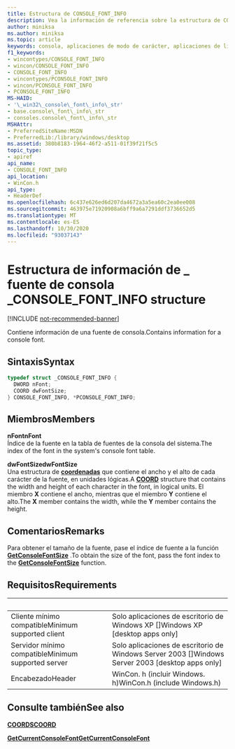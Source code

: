 ```yaml
---
title: Estructura de CONSOLE_FONT_INFO
description: Vea la información de referencia sobre la estructura de CONSOLE_FONT_INFO, que contiene el índice y el tamaño de una fuente de consola.
author: miniksa
ms.author: miniksa
ms.topic: article
keywords: consola, aplicaciones de modo de carácter, aplicaciones de línea de comandos, aplicaciones de terminal, API de consola
f1_keywords:
- wincontypes/CONSOLE_FONT_INFO
- wincon/CONSOLE_FONT_INFO
- CONSOLE_FONT_INFO
- wincontypes/PCONSOLE_FONT_INFO
- wincon/PCONSOLE_FONT_INFO
- PCONSOLE_FONT_INFO
MS-HAID:
- '\_win32\_console\_font\_info\_str'
- base.console\_font\_info\_str
- consoles.console\_font\_info\_str
MSHAttr:
- PreferredSiteName:MSDN
- PreferredLib:/library/windows/desktop
ms.assetid: 380b8183-1964-46f2-a511-01f39f21f5c5
topic_type:
- apiref
api_name:
- CONSOLE_FONT_INFO
api_location:
- WinCon.h
api_type:
- HeaderDef
ms.openlocfilehash: 6c437e626ed6d207da4672a3a5ea60c2ea0ee008
ms.sourcegitcommit: 463975e71920908a6bff9a6a7291ddf3736652d5
ms.translationtype: MT
ms.contentlocale: es-ES
ms.lasthandoff: 10/30/2020
ms.locfileid: "93037143"
---
```

# <a name="console_font_info-structure"></a><span data-ttu-id="79e1e-104">Estructura de información de \_ fuente de consola \_</span><span class="sxs-lookup"><span data-stu-id="79e1e-104">CONSOLE\_FONT\_INFO structure</span></span>

[!INCLUDE [not-recommended-banner](./includes/not-recommended-banner.md)]

<span data-ttu-id="79e1e-105">Contiene información de una fuente de consola.</span><span class="sxs-lookup"><span data-stu-id="79e1e-105">Contains information for a console font.</span></span>

## <a name="syntax"></a><span data-ttu-id="79e1e-106">Sintaxis</span><span class="sxs-lookup"><span data-stu-id="79e1e-106">Syntax</span></span>

```C
typedef struct _CONSOLE_FONT_INFO {
  DWORD nFont;
  COORD dwFontSize;
} CONSOLE_FONT_INFO, *PCONSOLE_FONT_INFO;
```

## <a name="members"></a><span data-ttu-id="79e1e-107">Miembros</span><span class="sxs-lookup"><span data-stu-id="79e1e-107">Members</span></span>

<span data-ttu-id="79e1e-108">**nFont**</span><span class="sxs-lookup"><span data-stu-id="79e1e-108">**nFont**</span></span>  
<span data-ttu-id="79e1e-109">Índice de la fuente en la tabla de fuentes de la consola del sistema.</span><span class="sxs-lookup"><span data-stu-id="79e1e-109">The index of the font in the system's console font table.</span></span>

<span data-ttu-id="79e1e-110">**dwFontSize**</span><span class="sxs-lookup"><span data-stu-id="79e1e-110">**dwFontSize**</span></span>  
<span data-ttu-id="79e1e-111">Una estructura de [**coordenadas**](coord-str.md) que contiene el ancho y el alto de cada carácter de la fuente, en unidades lógicas.</span><span class="sxs-lookup"><span data-stu-id="79e1e-111">A [**COORD**](coord-str.md) structure that contains the width and height of each character in the font, in logical units.</span></span> <span data-ttu-id="79e1e-112">El miembro **X** contiene el ancho, mientras que el miembro **Y** contiene el alto.</span><span class="sxs-lookup"><span data-stu-id="79e1e-112">The **X** member contains the width, while the **Y** member contains the height.</span></span>

## <a name="remarks"></a><span data-ttu-id="79e1e-113">Comentarios</span><span class="sxs-lookup"><span data-stu-id="79e1e-113">Remarks</span></span>

<span data-ttu-id="79e1e-114">Para obtener el tamaño de la fuente, pase el índice de fuente a la función [**GetConsoleFontSize**](getconsolefontsize.md) .</span><span class="sxs-lookup"><span data-stu-id="79e1e-114">To obtain the size of the font, pass the font index to the [**GetConsoleFontSize**](getconsolefontsize.md) function.</span></span>

## <a name="requirements"></a><span data-ttu-id="79e1e-115">Requisitos</span><span class="sxs-lookup"><span data-stu-id="79e1e-115">Requirements</span></span>

| &nbsp; | &nbsp; |
|-|-|
| <span data-ttu-id="79e1e-116">Cliente mínimo compatible</span><span class="sxs-lookup"><span data-stu-id="79e1e-116">Minimum supported client</span></span> | <span data-ttu-id="79e1e-117">Solo aplicaciones de escritorio de Windows XP \[\]</span><span class="sxs-lookup"><span data-stu-id="79e1e-117">Windows XP \[desktop apps only\]</span></span> |
| <span data-ttu-id="79e1e-118">Servidor mínimo compatible</span><span class="sxs-lookup"><span data-stu-id="79e1e-118">Minimum supported server</span></span> | <span data-ttu-id="79e1e-119">Solo aplicaciones de escritorio de Windows Server 2003 \[\]</span><span class="sxs-lookup"><span data-stu-id="79e1e-119">Windows Server 2003 \[desktop apps only\]</span></span> |
| <span data-ttu-id="79e1e-120">Encabezado</span><span class="sxs-lookup"><span data-stu-id="79e1e-120">Header</span></span> | <span data-ttu-id="79e1e-121">WinCon. h (incluir Windows. h)</span><span class="sxs-lookup"><span data-stu-id="79e1e-121">WinCon.h (include Windows.h)</span></span> |

## <a name="see-also"></a><span data-ttu-id="79e1e-122">Consulte también</span><span class="sxs-lookup"><span data-stu-id="79e1e-122">See also</span></span>

[<span data-ttu-id="79e1e-123">**COORDS**</span><span class="sxs-lookup"><span data-stu-id="79e1e-123">**COORD**</span></span>](coord-str.md)

[<span data-ttu-id="79e1e-124">**GetCurrentConsoleFont**</span><span class="sxs-lookup"><span data-stu-id="79e1e-124">**GetCurrentConsoleFont**</span></span>](getcurrentconsolefont.md)
